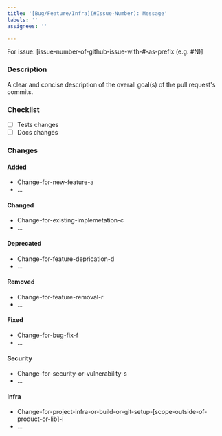 ```yaml
---
title: '[Bug/Feature/Infra](#Issue-Number): Message'
labels: ''
assignees: ''

---
```


For issue: [issue-number-of-github-issue-with-#-as-prefix (e.g. #N)]

### Description
A clear and concise description of the overall goal(s) of the pull request's commits.

### Checklist
- [ ] Tests changes
- [ ] Docs changes

### Changes

#### Added
- Change-for-new-feature-a
- ...

#### Changed
- Change-for-existing-implemetation-c
- ...

#### Deprecated
- Change-for-feature-deprication-d
- ...

#### Removed
- Change-for-feature-removal-r
- ...

#### Fixed
- Change-for-bug-fix-f
- ...

#### Security
- Change-for-security-or-vulnerability-s
- ...

#### Infra
- Change-for-project-infra-or-build-or-git-setup-[scope-outside-of-product-or-lib]-i
- ...

